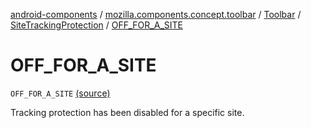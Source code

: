 [android-components](../../../index.md) / [mozilla.components.concept.toolbar](../../index.md) / [Toolbar](../index.md) / [SiteTrackingProtection](index.md) / [OFF_FOR_A_SITE](./-o-f-f_-f-o-r_-a_-s-i-t-e.md)

# OFF_FOR_A_SITE

`OFF_FOR_A_SITE` [(source)](https://github.com/mozilla-mobile/android-components/blob/master/components/concept/toolbar/src/main/java/mozilla/components/concept/toolbar/Toolbar.kt#L379)

Tracking protection has been disabled for a specific site.

